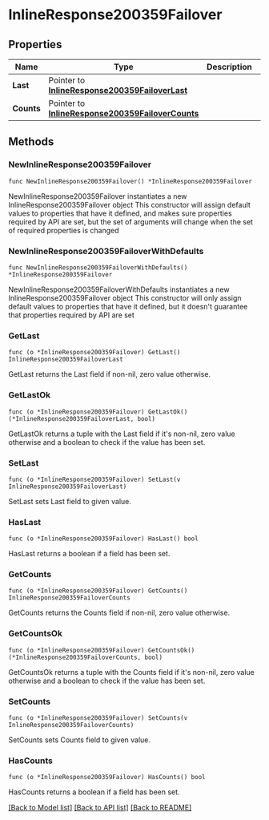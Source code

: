 # InlineResponse200359Failover

## Properties

Name | Type | Description | Notes
------------ | ------------- | ------------- | -------------
**Last** | Pointer to [**InlineResponse200359FailoverLast**](InlineResponse200359FailoverLast.md) |  | [optional] 
**Counts** | Pointer to [**InlineResponse200359FailoverCounts**](InlineResponse200359FailoverCounts.md) |  | [optional] 

## Methods

### NewInlineResponse200359Failover

`func NewInlineResponse200359Failover() *InlineResponse200359Failover`

NewInlineResponse200359Failover instantiates a new InlineResponse200359Failover object
This constructor will assign default values to properties that have it defined,
and makes sure properties required by API are set, but the set of arguments
will change when the set of required properties is changed

### NewInlineResponse200359FailoverWithDefaults

`func NewInlineResponse200359FailoverWithDefaults() *InlineResponse200359Failover`

NewInlineResponse200359FailoverWithDefaults instantiates a new InlineResponse200359Failover object
This constructor will only assign default values to properties that have it defined,
but it doesn't guarantee that properties required by API are set

### GetLast

`func (o *InlineResponse200359Failover) GetLast() InlineResponse200359FailoverLast`

GetLast returns the Last field if non-nil, zero value otherwise.

### GetLastOk

`func (o *InlineResponse200359Failover) GetLastOk() (*InlineResponse200359FailoverLast, bool)`

GetLastOk returns a tuple with the Last field if it's non-nil, zero value otherwise
and a boolean to check if the value has been set.

### SetLast

`func (o *InlineResponse200359Failover) SetLast(v InlineResponse200359FailoverLast)`

SetLast sets Last field to given value.

### HasLast

`func (o *InlineResponse200359Failover) HasLast() bool`

HasLast returns a boolean if a field has been set.

### GetCounts

`func (o *InlineResponse200359Failover) GetCounts() InlineResponse200359FailoverCounts`

GetCounts returns the Counts field if non-nil, zero value otherwise.

### GetCountsOk

`func (o *InlineResponse200359Failover) GetCountsOk() (*InlineResponse200359FailoverCounts, bool)`

GetCountsOk returns a tuple with the Counts field if it's non-nil, zero value otherwise
and a boolean to check if the value has been set.

### SetCounts

`func (o *InlineResponse200359Failover) SetCounts(v InlineResponse200359FailoverCounts)`

SetCounts sets Counts field to given value.

### HasCounts

`func (o *InlineResponse200359Failover) HasCounts() bool`

HasCounts returns a boolean if a field has been set.


[[Back to Model list]](../README.md#documentation-for-models) [[Back to API list]](../README.md#documentation-for-api-endpoints) [[Back to README]](../README.md)


